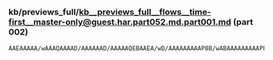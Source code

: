 ### kb/previews_full/kb__previews_full__flows__time-first__master-only@guest.har.part052.md.part001.md (part 002)

```md
AAEAAAAA/wAAAQAAAAD/AAAAAAD/AAAAAQEBAAEA/wD/AAAAAAAAAP8B/wABAAAAAAAAAP8A/wAAAAAAAAD/AP8AAAA
```

```
